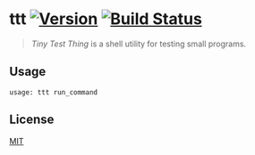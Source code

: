 # ttt [![Version](https://img.shields.io/badge/version-v0.0.0-orange.svg?style=flat)](https://github.com/yuanqing/ttt/releases) [![Build Status](https://img.shields.io/travis/yuanqing/ttt.svg?branch=master&style=flat)](https://travis-ci.org/yuanqing/ttt)

> *Tiny Test Thing* is a shell utility for testing small programs.

## Usage

```
usage: ttt run_command
```

## License

[MIT](https://github.com/yuanqing/ttt/blob/master/LICENSE)
